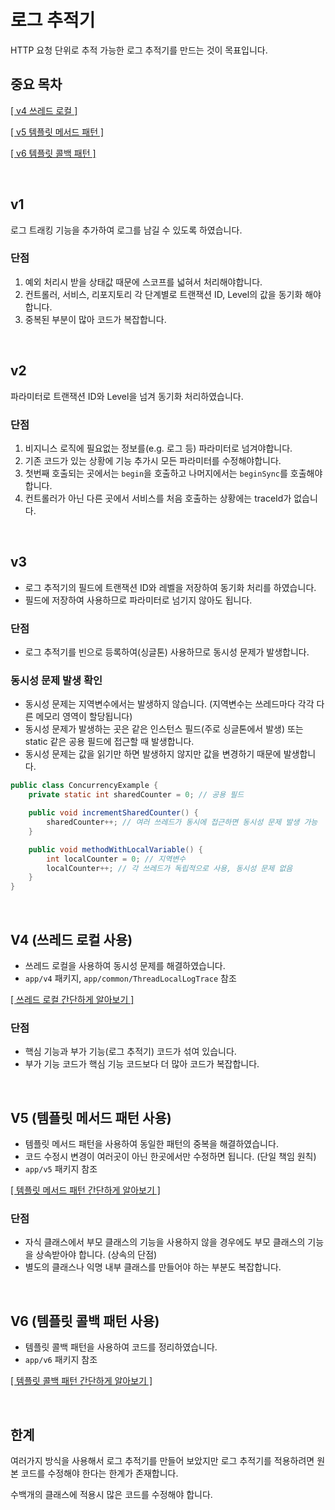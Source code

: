 # 로그 추적기

HTTP 요청 단위로 추적 가능한 로그 추적기를 만드는 것이 목표입니다.

## 중요 목차

[[ v4 쓰레드 로컬 ]](#v4-쓰레드-로컬-사용)

[[ v5 템플릿 메서드 패턴 ]](#v5-템플릿-메서드-패턴-사용)

[[ v6 템플릿 콜백 패턴 ]](#v6-템플릿-콜백-패턴-사용)

<br>

## v1

로그 트래킹 기능을 추가하여 로그를 남길 수 있도록 하였습니다.

### 단점

1. 예외 처리시 받을 상태값 때문에 스코프를 넓혀서 처리해야합니다. 
2. 컨트롤러, 서비스, 리포지토리 각 단계별로 트랜잭션 ID, Level의 값을 동기화 해야합니다.
3. 중복된 부분이 많아 코드가 복잡합니다.

<br>

## v2

파라미터로 트랜잭션 ID와 Level을 넘겨 동기화 처리하였습니다.

### 단점

1. 비지니스 로직에 필요없는 정보를(e.g. 로그 등) 파라미터로 넘겨야합니다.
2. 기존 코드가 있는 상황에 기능 추가시 모든 파라미터를 수정해야합니다.
3. 첫번째 호출되는 곳에서는 `begin`을 호출하고 나머지에서는 `beginSync`를 호출해야합니다.
4. 컨트롤러가 아닌 다른 곳에서 서비스를 처음 호출하는 상황에는 traceId가 없습니다.

<br>

## v3

- 로그 추적기의 필드에 트랜잭션 ID와 레벨을 저장하여 동기화 처리를 하였습니다.
- 필드에 저장하여 사용하므로 파라미터로 넘기지 않아도 됩니다.

### 단점

- 로그 추적기를 빈으로 등록하여(싱글톤) 사용하므로 동시성 문제가 발생합니다.

### 동시성 문제 발생 확인

- 동시성 문제는 지역변수에서는 발생하지 않습니다. (지역변수는 쓰레드마다 각각 다른 메모리 영역이 할당됩니다)
- 동시성 문제가 발생하는 곳은 같은 인스턴스 필드(주로 싱글톤에서 발생) 또는 static 같은 공용 필드에 접근할 때 발생합니다.
- 동시성 문제는 값을 읽기만 하면 발생하지 않지만 값을 변경하기 때문에 발생합니다.

```java
public class ConcurrencyExample {
    private static int sharedCounter = 0; // 공용 필드

    public void incrementSharedCounter() {
        sharedCounter++; // 여러 쓰레드가 동시에 접근하면 동시성 문제 발생 가능
    }

    public void methodWithLocalVariable() {
        int localCounter = 0; // 지역변수
        localCounter++; // 각 쓰레드가 독립적으로 사용, 동시성 문제 없음
    }
}
```

<br>

## V4 (쓰레드 로컬 사용)

- 쓰레드 로컬을 사용하여 동시성 문제를 해결하였습니다.
- `app/v4` 패키지, `app/common/ThreadLocalLogTrace` 참조

[[ 쓰레드 로컬 간단하게 알아보기 ]](https://github.com/woosungkim0123/spring-jpa-deep-dive/tree/master/spring_aop/log_tracker/notion/thread_local)

### 단점

- 핵심 기능과 부가 기능(로그 추적기) 코드가 섞여 있습니다.
- 부가 기능 코드가 핵심 기능 코드보다 더 많아 코드가 복잡합니다.

<br>

## V5 (템플릿 메서드 패턴 사용)

- 템플릿 메서드 패턴을 사용하여 동일한 패턴의 중복을 해결하였습니다.
- 코드 수정시 변경이 여러곳이 아닌 한곳에서만 수정하면 됩니다. (단일 책임 원칙)
- `app/v5` 패키지 참조

[[ 템플릿 메서드 패턴 간단하게 알아보기 ]](https://github.com/woosungkim0123/spring-jpa-deep-dive/tree/master/spring_aop/log_tracker/notion/template_method)

### 단점

- 자식 클래스에서 부모 클래스의 기능을 사용하지 않을 경우에도 부모 클래스의 기능을 상속받아야 합니다. (상속의 단점)
- 별도의 클래스나 익명 내부 클래스를 만들어야 하는 부분도 복잡합니다.

<br>

## V6 (템플릿 콜백 패턴 사용)

- 템플릿 콜백 패턴을 사용하여 코드를 정리하였습니다.
- `app/v6` 패키지 참조

[[ 템플릿 콜백 패턴 간단하게 알아보기 ]](https://github.com/woosungkim0123/spring-jpa-deep-dive/tree/master/spring_aop/log_tracker/notion/template_callback)

<br>

## 한계

여러가지 방식을 사용해서 로그 추적기를 만들어 보았지만 로그 추적기를 적용하려면 원본 코드를 수정해야 한다는 한계가 존재합니다. 

수백개의 클래스에 적용시 많은 코드를 수정해야 합니다.
